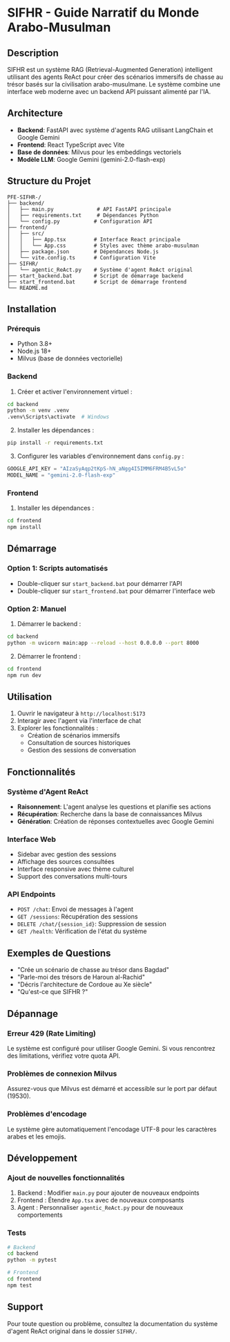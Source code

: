# SIFHR - Guide Narratif du Monde Arabo-Musulman

## Description
SIFHR est un système RAG (Retrieval-Augmented Generation) intelligent utilisant des agents ReAct pour créer des scénarios immersifs de chasse au trésor basés sur la civilisation arabo-musulmane. Le système combine une interface web moderne avec un backend API puissant alimenté par l'IA.

## Architecture
- **Backend**: FastAPI avec système d'agents RAG utilisant LangChain et Google Gemini
- **Frontend**: React TypeScript avec Vite
- **Base de données**: Milvus pour les embeddings vectoriels
- **Modèle LLM**: Google Gemini (gemini-2.0-flash-exp)

## Structure du Projet
```
PFE-SIFHR-/
├── backend/
│   ├── main.py              # API FastAPI principale
│   ├── requirements.txt     # Dépendances Python
│   └── config.py           # Configuration API
├── frontend/
│   ├── src/
│   │   ├── App.tsx         # Interface React principale
│   │   └── App.css         # Styles avec thème arabo-musulman
│   ├── package.json        # Dépendances Node.js
│   └── vite.config.ts      # Configuration Vite
├── SIFHR/
│   └── agentic_ReAct.py    # Système d'agent ReAct original
├── start_backend.bat       # Script de démarrage backend
├── start_frontend.bat      # Script de démarrage frontend
└── README.md
```

## Installation

### Prérequis
- Python 3.8+
- Node.js 18+
- Milvus (base de données vectorielle)

### Backend
1. Créer et activer l'environnement virtuel :
```bash
cd backend
python -m venv .venv
.venv\Scripts\activate  # Windows
```

2. Installer les dépendances :
```bash
pip install -r requirements.txt
```

3. Configurer les variables d'environnement dans `config.py` :
```python
GOOGLE_API_KEY = "AIzaSyAqp2tKpS-hN_aNgg4I5IMM6FRM4B5vL5o"
MODEL_NAME = "gemini-2.0-flash-exp"
```

### Frontend
1. Installer les dépendances :
```bash
cd frontend
npm install
```

## Démarrage

### Option 1: Scripts automatisés
- Double-cliquer sur `start_backend.bat` pour démarrer l'API
- Double-cliquer sur `start_frontend.bat` pour démarrer l'interface web

### Option 2: Manuel
1. Démarrer le backend :
```bash
cd backend
python -m uvicorn main:app --reload --host 0.0.0.0 --port 8000
```

2. Démarrer le frontend :
```bash
cd frontend
npm run dev
```

## Utilisation

1. Ouvrir le navigateur à `http://localhost:5173`
2. Interagir avec l'agent via l'interface de chat
3. Explorer les fonctionnalités :
   - Création de scénarios immersifs
   - Consultation de sources historiques
   - Gestion des sessions de conversation

## Fonctionnalités

### Système d'Agent ReAct
- **Raisonnement**: L'agent analyse les questions et planifie ses actions
- **Récupération**: Recherche dans la base de connaissances Milvus
- **Génération**: Création de réponses contextuelles avec Google Gemini

### Interface Web
- Sidebar avec gestion des sessions
- Affichage des sources consultées
- Interface responsive avec thème culturel
- Support des conversations multi-tours

### API Endpoints
- `POST /chat`: Envoi de messages à l'agent
- `GET /sessions`: Récupération des sessions
- `DELETE /chat/{session_id}`: Suppression de session
- `GET /health`: Vérification de l'état du système

## Exemples de Questions
- "Crée un scénario de chasse au trésor dans Bagdad"
- "Parle-moi des trésors de Haroun al-Rachid"
- "Décris l'architecture de Cordoue au Xe siècle"
- "Qu'est-ce que SIFHR ?"

## Dépannage

### Erreur 429 (Rate Limiting)
Le système est configuré pour utiliser Google Gemini. Si vous rencontrez des limitations, vérifiez votre quota API.

### Problèmes de connexion Milvus
Assurez-vous que Milvus est démarré et accessible sur le port par défaut (19530).

### Problèmes d'encodage
Le système gère automatiquement l'encodage UTF-8 pour les caractères arabes et les emojis.

## Développement

### Ajout de nouvelles fonctionnalités
1. Backend : Modifier `main.py` pour ajouter de nouveaux endpoints
2. Frontend : Étendre `App.tsx` avec de nouveaux composants
3. Agent : Personnaliser `agentic_ReAct.py` pour de nouveaux comportements

### Tests
```bash
# Backend
cd backend
python -m pytest

# Frontend  
cd frontend
npm test
```

## Support
Pour toute question ou problème, consultez la documentation du système d'agent ReAct original dans le dossier `SIFHR/`.
